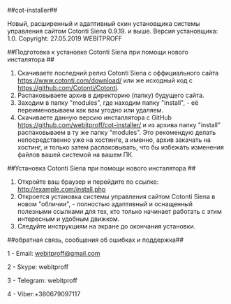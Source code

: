 ##cot-installer##

Новый, расширенный и адаптивный скин установщика системы управления сайтом Cotonti Siena 0.9.19. и выше.
Версия установщика: 1.0.
Copyright: 27.05.2019 WEBITPROFF

##Подготовка к установке Cotonti Siena при помощи нового инсталятора ##

1. Скачиваете последний релиз Cotonti Siena с оффициального сайта https://www.cotonti.com/download/ или же исходный код с https://github.com/Cotonti/Cotonti. 
2. Распаковываете архив в директорию (папку) будущего сайта.
3. Заходим в папку "modules", где находим папку "install", - её переименовываем как вам угодно или удаляем.
4. Скачиваете данную версию инсталлятора с GitHub https://github.com/webitproff/cot-installer/ и из архива папку "install" распаковываем в ту же папку "modules". Это рекомендую делать непосредственно уже на хостинге, а именно, архив закачать на хостинг, и только затем распаковывать, что бы избежать изменения файлов вашей системой на вашем ПК.

##Установка Cotonti Siena при помощи нового инсталятора ##

1. Откройте ваш браузер и перейдите по ссылке: http://example.com/install.php 
2. Откроется установка системы управления сайтом Cotonti Siena в новом "обличии", - полностью адаптивный и оснащенный полезными ссылками для тех, кто только начинает работать с этим интересным и удобным движком. 
3. Следуйте инструкциям на экране до окончания установки.

##обратная связь, сообщения об ошибках и поддержка##

1 -  Email: webitproff@gmail.com

2 -  Skype: webitproff

3 -  Telegram: webitproff

4 -  Viber:+380679097117 

